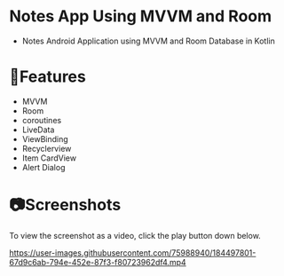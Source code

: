 # Notes App Using MVVM and Room
-  Notes Android Application using MVVM and Room Database in Kotlin

# 📲Features
 - MVVM
 - Room
 - coroutines
 - LiveData
 - ViewBinding
 - Recyclerview
 - Item CardView
 - Alert Dialog

# 📷Screenshots

To view the screenshot as a video, click the play button down below.

https://user-images.githubusercontent.com/75988940/184497801-67d9c6ab-794e-452e-87f3-f80723962df4.mp4
